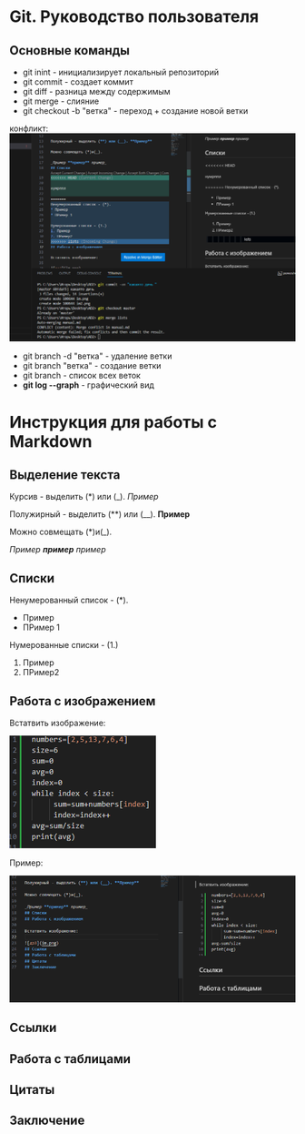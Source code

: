 # Git. Руководство пользователя
## Основные команды
* git inint - инициализирует локальный репозиторий
* git commit - создает коммит
* git diff - разница между содержимым
* git merge - слияние
* git checkout -b "ветка" - переход + создание новой ветки

конфликт:
![](im3.png)
* git branch -d "ветка" - удаление ветки
* git branch "ветка" - создание ветки
* git branch - список всех веток
* **git log --graph** - графический вид
# Инструкция для работы с Markdown
## Выделение текста
Курсив - выделить (*) или (_). *Пример*

Полужирный - выделить (**) или (__). **Пример**

Можно совмещать (*)и(_).

_Пример **пример** пример_
## Списки

Ненумерованный список - (*).
* Пример
* ПРимер 1

Нумерованные списки - (1.)
1. Пример
2. ПРимер2
## Работа с изображением

Встатвить изображение:

![дз3](im.png)

Пример:

![](im2.png)
## Ссылки
## Работа с таблицами
## Цитаты
## Заключение